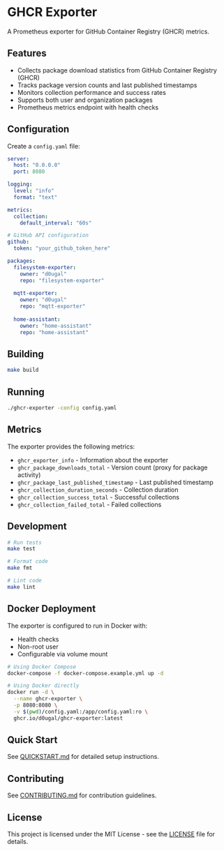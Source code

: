 # GHCR Exporter

A Prometheus exporter for GitHub Container Registry (GHCR) metrics.

## Features

- Collects package download statistics from GitHub Container Registry (GHCR)
- Tracks package version counts and last published timestamps
- Monitors collection performance and success rates
- Supports both user and organization packages
- Prometheus metrics endpoint with health checks

## Configuration

Create a `config.yaml` file:

```yaml
server:
  host: "0.0.0.0"
  port: 8080

logging:
  level: "info"
  format: "text"

metrics:
  collection:
    default_interval: "60s"

# GitHub API configuration
github:
  token: "your_github_token_here"

packages:
  filesystem-exporter:
    owner: "d0ugal"
    repo: "filesystem-exporter"
  
  mqtt-exporter:
    owner: "d0ugal"
    repo: "mqtt-exporter"
  
  home-assistant:
    owner: "home-assistant"
    repo: "home-assistant"
```

## Building

```bash
make build
```

## Running

```bash
./ghcr-exporter -config config.yaml
```

## Metrics

The exporter provides the following metrics:

- `ghcr_exporter_info` - Information about the exporter
- `ghcr_package_downloads_total` - Version count (proxy for package activity)
- `ghcr_package_last_published_timestamp` - Last published timestamp
- `ghcr_collection_duration_seconds` - Collection duration
- `ghcr_collection_success_total` - Successful collections
- `ghcr_collection_failed_total` - Failed collections

## Development

```bash
# Run tests
make test

# Format code
make fmt

# Lint code
make lint
```

## Docker Deployment

The exporter is configured to run in Docker with:
- Health checks
- Non-root user
- Configurable via volume mount

```bash
# Using Docker Compose
docker-compose -f docker-compose.example.yml up -d

# Using Docker directly
docker run -d \
  --name ghcr-exporter \
  -p 8080:8080 \
  -v $(pwd)/config.yaml:/app/config.yaml:ro \
  ghcr.io/d0ugal/ghcr-exporter:latest
```

## Quick Start

See [QUICKSTART.md](QUICKSTART.md) for detailed setup instructions.

## Contributing

See [CONTRIBUTING.md](CONTRIBUTING.md) for contribution guidelines.

## License

This project is licensed under the MIT License - see the [LICENSE](LICENSE) file for details.
